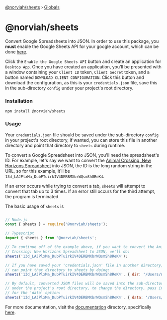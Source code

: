 [@norviah/sheets](README.md) › [Globals](globals.md)

# @norviah/sheets

Convert Google Spreadsheets into JSON. In order to use this package, you **must** enable the Google Sheets API for your google account, which can be done [here](https://developers.google.com/sheets/api/quickstart/nodejs#step_1_turn_on_the).

Click the `Enable the Google Sheets API` button and create an application for `Desktop App`. Once you have created an application, you'll be presented with a window containing your `Client ID` token, `Client Secret` token, and a button named `DOWNLOAD CLIENT CONFIGURATION`. Click this button and download the configuration, as this is your `credentials.json` file, save this in the sub-directory `config` under your project's root directory.

### Installation

```
npm install @norviah/sheets
```

### Usage

Your `credentials.json` file should be saved under the sub-directory `config` in your project's root directory, if wanted, you can store this file in another directory and point that directory to `sheets` during runtime.

To convert a Google Spreadsheet into JSON, you'll need the spreadsheet's ID. For example, let's say we want to convert the [Animal Crossing: New Horizons Spreadsheet](https://tinyurl.com/acnh-sheet) into JSON, the ID is the long random string in the URL, so for this example, it'll be `13d_LAJPlxMa_DubPTuirkIV4DERBMXbrWQsmSh8ReK4`.

If an error occurs while trying to convert a tab, `sheets` will attempt to convert that tab up to 3 times. If an error still occurs for the third attempt, the program is terminated.

The basic usage of `sheets` is

```javascript

// Node.js
const { sheets } = require('@norviah/sheets');

// Typescript
import { sheets } from '@norviah/sheets';

// To continue off of the example above, if you want to convert the Animal
// Crossing: New Horizons Spreadsheet to JSON, we'll do:
sheets('13d_LAJPlxMa_DubPTuirkIV4DERBMXbrWQsmSh8ReK4');

// If you have saved your 'credentials.json' file in another directory, you
// can point that directory to sheets by doing:
sheets('13d_LAJPlxMa_DubPTuirkIV4DERBMXbrWQsmSh8ReK4', { dir: '/Users/norviah/Documents/config/' });

// By default, converted JSON files will be saved into the sub-directory 'data'
// under the project's root directory, to change the directory, pass in a value
// for the 'data' option:
sheets('13d_LAJPlxMa_DubPTuirkIV4DERBMXbrWQsmSh8ReK4', { data: '/Users/norviah/Desktop' });

```

For more documentation, visit the [documentation](https://github.com/Norviah/sheets/blob/master/docs) directory, specifically [here](https://github.com/Norviah/sheets/blob/master/docs/modules/_index_.md).
